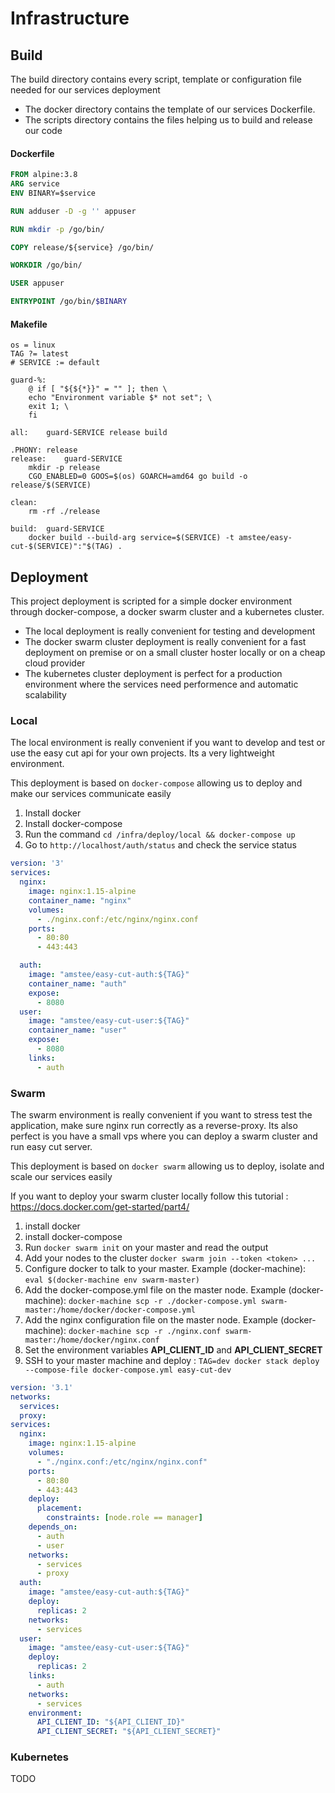 # Infrastructure

## Build

The build directory contains every script, template or configuration file needed for our services
deployment 

* The docker directory contains the template of our services Dockerfile.
* The scripts directory contains the files helping us to build and release our code

#### Dockerfile

```dockerfile
FROM alpine:3.8
ARG service
ENV BINARY=$service

RUN adduser -D -g '' appuser

RUN mkdir -p /go/bin/

COPY release/${service} /go/bin/

WORKDIR /go/bin/

USER appuser

ENTRYPOINT /go/bin/$BINARY
```

#### Makefile

```
os = linux
TAG ?= latest
# SERVICE := default

guard-%:
	@ if [ "${${*}}" = "" ]; then \
	echo "Environment variable $* not set"; \
	exit 1; \
	fi

all:	guard-SERVICE release build

.PHONY: release
release:	guard-SERVICE
	mkdir -p release
	CGO_ENABLED=0 GOOS=$(os) GOARCH=amd64 go build -o release/$(SERVICE)

clean:
	rm -rf ./release

build:	guard-SERVICE
	docker build --build-arg service=$(SERVICE) -t amstee/easy-cut-$(SERVICE)":"$(TAG) .
```


## Deployment

This project deployment is scripted for a simple docker environment through docker-compose, 
a docker swarm cluster and a kubernetes cluster.

* The local deployment is really convenient for testing and development
* The docker swarm cluster deployment is really convenient for a fast deployment on premise or on a small cluster hoster locally or on a cheap cloud provider
* The kubernetes cluster deployment is perfect for a production environment where the services need performence and automatic scalability

### Local

The local environment is really convenient if you want to develop and test or use the easy cut api for your own projects.
Its a very lightweight environment.

This deployment is based on `docker-compose` allowing us to deploy and make our services communicate easily

1. Install docker
2. Install docker-compose
3. Run the command `cd /infra/deploy/local && docker-compose up`
4. Go to `http://localhost/auth/status` and check the service status

```yaml
version: '3'
services:
  nginx:
    image: nginx:1.15-alpine
    container_name: "nginx"
    volumes:
      - ./nginx.conf:/etc/nginx/nginx.conf
    ports:
      - 80:80
      - 443:443

  auth:
    image: "amstee/easy-cut-auth:${TAG}"
    container_name: "auth"
    expose:
      - 8080
  user:
    image: "amstee/easy-cut-user:${TAG}"
    container_name: "user"
    expose:
      - 8080
    links:
      - auth
```

### Swarm

The swarm environment is really convenient if you want to stress test the application, make sure nginx run correctly as a reverse-proxy.
Its also perfect is you have a small vps where you can deploy a swarm cluster and run easy cut server.

This deployment is based on `docker swarm` allowing us to deploy, isolate and scale our services easily

If you want to deploy your swarm cluster locally follow this tutorial : https://docs.docker.com/get-started/part4/

1. install docker
2. install docker-compose
3. Run `docker swarm init` on your master and read the output
4. Add your nodes to the cluster `docker swarm join --token <token> ...`
5. Configure docker to talk to your master. Example (docker-machine): `eval $(docker-machine env swarm-master)`
6. Add the docker-compose.yml file on the master node. Example (docker-machine): `docker-machine scp -r ./docker-compose.yml swarm-master:/home/docker/docker-compose.yml`
7. Add the nginx configuration file on the master node. Example (docker-machine): `docker-machine scp -r ./nginx.conf swarm-master:/home/docker/nginx.conf`
8. Set the environment variables **API_CLIENT_ID** and **API_CLIENT_SECRET**
9. SSH to your master machine and deploy : `TAG=dev docker stack deploy --compose-file docker-compose.yml easy-cut-dev`

```yaml
version: '3.1'
networks:
  services:
  proxy:
services:
  nginx:
    image: nginx:1.15-alpine
    volumes:
      - "./nginx.conf:/etc/nginx/nginx.conf"
    ports:
      - 80:80
      - 443:443
    deploy:
      placement:
        constraints: [node.role == manager]
    depends_on:
      - auth
      - user
    networks:
      - services
      - proxy
  auth:
    image: "amstee/easy-cut-auth:${TAG}"
    deploy:
      replicas: 2
    networks:
      - services
  user:
    image: "amstee/easy-cut-user:${TAG}"
    deploy:
      replicas: 2
    links:
      - auth
    networks:
      - services
    environment:
      API_CLIENT_ID: "${API_CLIENT_ID}"
      API_CLIENT_SECRET: "${API_CLIENT_SECRET}"
```

### Kubernetes

TODO
